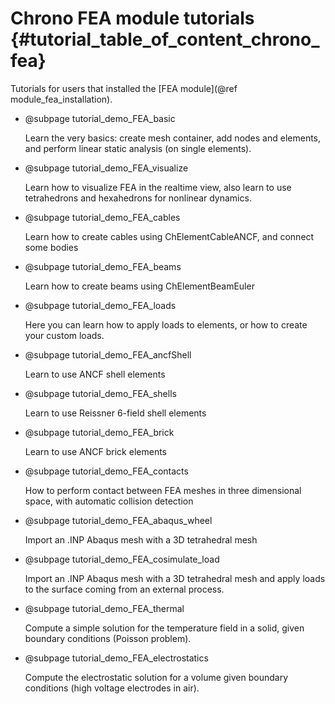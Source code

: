 Chrono FEA module tutorials {#tutorial_table_of_content_chrono_fea}
===========================

Tutorials for users that installed the [FEA module](@ref module_fea_installation).

- @subpage  tutorial_demo_FEA_basic

  Learn the very basics: create mesh container, add nodes and elements, and perform linear static analysis (on single elements).
  

- @subpage  tutorial_demo_FEA_visualize

  Learn how to visualize FEA in the realtime view, also learn to use tetrahedrons and hexahedrons for nonlinear dynamics.
  
  
- @subpage  tutorial_demo_FEA_cables

  Learn how to create cables using ChElementCableANCF, and connect some bodies 
  
  
- @subpage  tutorial_demo_FEA_beams

  Learn how to create beams using ChElementBeamEuler 
  
  
- @subpage  tutorial_demo_FEA_loads

  Here you can learn how to apply loads to elements, or how to create your custom loads.
  
  
- @subpage  tutorial_demo_FEA_ancfShell

  Learn to use ANCF shell elements
  
  
- @subpage  tutorial_demo_FEA_shells

  Learn to use Reissner 6-field shell elements
  

- @subpage  tutorial_demo_FEA_brick

  Learn to use ANCF brick elements
  
  
- @subpage  tutorial_demo_FEA_contacts

  How to perform contact between FEA meshes in three dimensional space, with automatic collision detection
  
  
- @subpage  tutorial_demo_FEA_abaqus_wheel

  Import an .INP Abaqus mesh with a 3D tetrahedral mesh
  
  
- @subpage  tutorial_demo_FEA_cosimulate_load

  Import an .INP Abaqus mesh with a 3D tetrahedral mesh and apply loads to the surface coming from an external process.
  
  
- @subpage  tutorial_demo_FEA_thermal

  Compute a simple solution for the temperature field in a solid, given boundary conditions (Poisson problem).
  
  
- @subpage  tutorial_demo_FEA_electrostatics

  Compute the electrostatic solution for a volume given boundary conditions (high voltage electrodes in air).